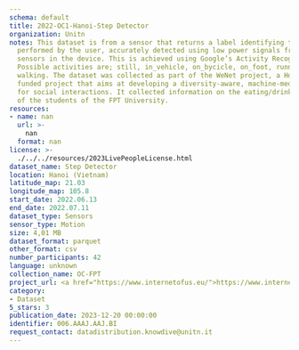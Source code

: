 ```yaml
---
schema: default
title: 2022-OC1-Hanoi-Step Detector
organization: Unitn
notes: This dataset is from a sensor that returns a label identifying the activity
  performed by the user, accurately detected using low power signals from multiple
  sensors in the device. This is achieved using Google’s Activity Recognition API.
  Possible activities are; still, in_vehicle, on_bycicle, on_foot, running, tilting,
  walking. The dataset was collected as part of the WeNet project, a Horizon 2020
  funded project that aims at developing a diversity-aware, machine-mediated paradigm
  for social interactions. It collected information on the eating/drinking activities
  of the students of the FPT University.
resources:
- name: nan
  url: >-
    nan
  format: nan
license: >-
  ./../../resources/2023LivePeopleLicense.html
dataset_name: Step Detector
location: Hanoi (Vietnam)
latitude_map: 21.03
longitude_map: 105.8
start_date: 2022.06.13
end_date: 2022.07.11
dataset_type: Sensors
sensor_type: Motion
size: 4,01 MB
dataset_format: parquet
other_format: csv
number_participants: 42
language: unknown
collection_name: OC-FPT
project_url: <a href="https://www.internetofus.eu/">https://www.internetofus.eu/</a>
category:
- Dataset
5_stars: 3
publication_date: 2023-12-20 00:00:00
identifier: 006.AAAJ.AAJ.BI
request_contact: datadistribution.knowdive@unitn.it
---
```

